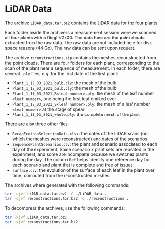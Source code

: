# LiDAR Data

The archive `LiDAR_data.tar.bz2` contains the LiDAR data for the four plants. 

Each folder inside the archive is a measurement session were we scanned all four plants with a Riegl VZ400. The data here are the point clouds extracted from the raw data. The raw data are not included here for disk space reasons (44 Go). The raw data can be sent upon request.

The archive `reconstructions.zip` contains the meshes reconstructed from the point clouds. There are four folders for each plant, corresponding to the scan of the plant near a sequence of measurement. In each folder, there are several `.ply` files, *e.g.* for the first date of the first plant: 

- `Plant_1_15_03_2021_bulb.ply`: the mesh of the bulb
- `Plant_1_15_03_2021_bulb.ply`: the mesh of the bulb
- `Plant_1_15_03_2021_R<leaf number>.ply`: the mesh of the leaf number `<leaf number>`, one being the first leaf emitted ever
- `Plant_1_15_03_2021_S<leaf number>.ply`: the mesh of a leaf number `<leaf number>` at the stage of spear
- `Plant_1_15_03_2021_whole.ply`: the complete mesh of the plant

There are also three other files:

- `RecapEcotronSelectionDate.xlsx`: the dates of the LiDAR scans (on which the meshes were reconstructed) and dates of the scenarios
- `SequencePlantScenarios.csv`: the plant and scenario associated to each day of the experiment. Some scenario x plant sets are repeated in the experiment, and some are incomplete because we switched plants during the day. The column `Ref` helps identify one reference day for each scenario and plant that is complete and free of issues.
- `surface.csv`: the evolution of the surface of each leaf in the plant over time, computed from the reconstructed meshes

The archives where generated with the following commands:

```bash
tar -cjvf LiDAR_data.tar.bz2 -C ./LiDAR_data .
tar -cjvf reconstructions.tar.bz2 -C ./reconstructions .
```

To decompress the archives, use the following commands:

```bash
tar -xjvf LiDAR_data.tar.bz2
tar -xjvf reconstructions.tar.bz2
```